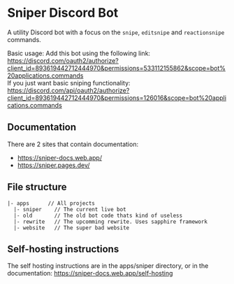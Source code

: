 # Sniper Discord Bot

A utility Discord bot with a focus on the `snipe`, `editsnipe` and `reactionsnipe` commands.

Basic usage: Add this bot using the following link: \
https://discord.com/oauth2/authorize?client_id=893619442712444970&permissions=533112155862&scope=bot%20applications.commands \
If you just want basic sniping functionality: \
https://discord.com/api/oauth2/authorize?client_id=893619442712444970&permissions=126016&scope=bot%20applications.commands

## Documentation

There are 2 sites that contain documentation:

- https://sniper-docs.web.app/
- https://sniper.pages.dev/

## File structure

```
|- apps      // All projects
  |- sniper    // The current live bot
  |- old       // The old bot code thats kind of useless
  |- rewrite   // The upcomming rewrite. Uses sapphire framework
  |- website   // The super bad website
```

## Self-hosting instructions

The self hosting instructions are in the apps/sniper directory, or in the documentation: https://sniper-docs.web.app/self-hosting
